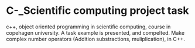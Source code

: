# C-_Scientific computing project task 
c++, object oriented programming in scientific computing, course in copehagen university. A task example is presented, and compelted.  Make complex number operators (Addition substractions, muliplication), in C++. 

